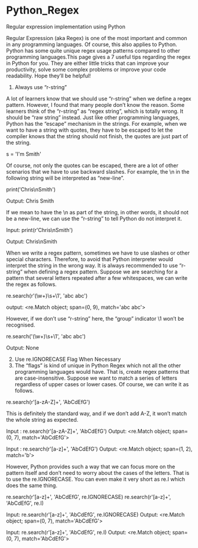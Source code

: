# Python_Regex
Regular expression implementation using Python

Regular Expression (aka Regex) is one of the most important and common in any programming languages. Of course, this also applies to Python. Python has some quite unique regex usage patterns compared to other programming languages.This page gives a 7 useful tips regarding the regex in Python for you. They are either little tricks that can improve your productivity, solve some complex problems or improve your code readability. Hope they’ll be helpful!

1. Always use “r-string”

A lot of learners know that we should use “r-string” when we define a regex pattern. However, I found that many people don’t know the reason. Some learners think of the “r-string” as “regex string”, which is totally wrong. It should be “raw string” instead.
Just like other programming languages, Python has the “escape” mechanism in the strings. For example, when we want to have a string with quotes, they have to be escaped to let the compiler knows that the string should not finish, the quotes are just part of the string.

s = 'I\'m Smith'

Of course, not only the quotes can be escaped, there are a lot of other scenarios that we have to use backward slashes. For example, the \n in the following string will be interpreted as “new-line”.

print('Chris\nSmith')

Output:
Chris 
Smith

If we mean to have the \n as part of the string, in other words, it should not be a new-line, we can use the “r-string” to tell Python do not interpret it.

Input: print(r'Chris\nSmith')

Output: Chris\nSmith

When we write a regex pattern, sometimes we have to use slashes or other special characters. Therefore, to avoid that Python interpreter would interpret the string in the wrong way. It is always recommended to use “r-string” when defining a regex pattern.
Suppose we are searching for a pattern that several letters repeated after a few whitespaces, we can write the regex as follows.

re.search(r'(\w+)\s+\1', 'abc   abc')

output: <re.Match object; span=(0, 9), match='abc   abc'>

However, if we don’t use “r-string” here, the “group” indicator \1 won’t be recognised.

re.search('(\w+)\s+\1', 'abc   abc')

Output: None

2. Use re.IGNORECASE Flag When Necessary
3. The “flags” is kind of unique in Python Regex which not all the other programming languages would have. That is, create regex patterns that are case-insensitive.
Suppose we want to match a series of letters regardless of upper cases or lower cases. Of course, we can write it as follows.

re.search(r'[a-zA-Z]+', 'AbCdEfG')

This is definitely the standard way, and if we don’t add A-Z, it won’t match the whole string as expected.

Input : re.search(r'[a-zA-Z]+', 'AbCdEfG')
Output: <re.Match object; span=(0, 7), match='AbCdEfG'>

Input : re.search(r'[a-z]+', 'AbCdEfG')
Output: <re.Match object; span=(1, 2), match='b'>

However, Python provides such a way that we can focus more on the pattern itself and don’t need to worry about the cases of the letters. That is to use the re.IGNORECASE. You can even make it very short as re.I which does the same thing.

re.search(r'[a-z]+', 'AbCdEfG', re.IGNORECASE)
re.search(r'[a-z]+', 'AbCdEfG', re.I)

Input: re.search(r'[a-z]+', 'AbCdEfG', re.IGNORECASE)
Output: <re.Match object; span=(0, 7), match='AbCdEfG'>

Input: re.search(r'[a-z]+', 'AbCdEfG', re.I)
Output: <re.Match object; span=(0, 7), match='AbCdEfG'>

